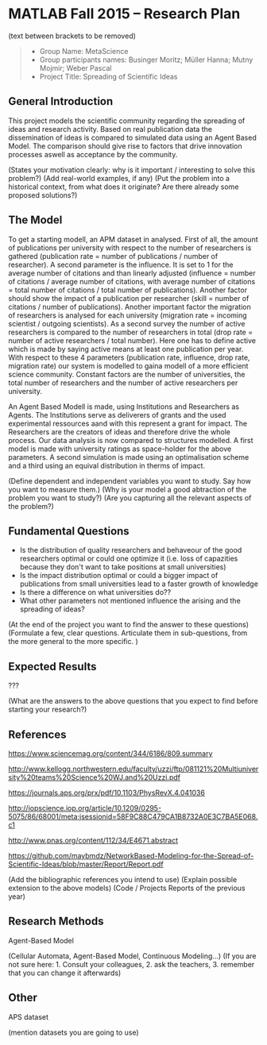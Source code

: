 # MATLAB Fall 2015 – Research Plan
(text between brackets to be removed)

> * Group Name: MetaScience
> * Group participants names: Businger Moritz; Müller Hanna; Mutny Mojmir; Weber Pascal
> * Project Title: Spreading of Scientific Ideas

## General Introduction

This project models the scientific community regarding the spreading of ideas and research activity. Based on real publication data the dissemination of ideas is compared to simulated data using an Agent Based Model. The comparison should give rise to factors that drive innovation processes aswell as acceptance by the community.

(States your motivation clearly: why is it important / interesting to solve this problem?)
(Add real-world examples, if any)
(Put the problem into a historical context, from what does it originate? Are there already some proposed solutions?)

## The Model

To get a starting modell, an APM dataset in analysed. First of all, the amount of publications per university with respect to the number of researchers is gathered (publication rate = number of publications / number of researcher). A second parameter is the influence. It is set to 1 for the average number of citations and than linearly adjusted (influence = number of citations / average number of citations, with average number of citations = total number of citations / total number of publications). Another factor should show the impact of a publication per researcher (skill = number of citations / number of publications). Another important factor the migration of researchers is analysed for each university (migration rate = incoming scientist / outgoing scientists). As a second survey the number of active researchers is compared to the number of researchers in total (drop rate = number of active researchers / total number). Here one has to define active which is made by saying active means at least one publication per year. With respect to these 4 parameters (publication rate, influence, drop rate, migration rate) our system is modelled to gaina modell of a more efficient science community. Constant factors are the number of universities, the total number of researchers and the number of active researchers per university.

An Agent Based Modell is made, using Institutions and Researchers as Agents. The Institutions serve as deliverers of grants and the used experimental ressources aand with this represent a grant for impact. The Researchers are the creators of ideas and therefore drive the whole process. Our data analysis is now compared to structures modelled. A first model is made with university ratings as space-holder for the above parameters. A second simulation is made using an optimalisation scheme and a third using an equival distribution in therms of impact.

(Define dependent and independent variables you want to study. Say how you want to measure them.) (Why is your model a good abtraction of the problem you want to study?) (Are you capturing all the relevant aspects of the problem?)

## Fundamental Questions

- Is the distribution of quality researchers and behaveour of the good researchers optimal or could one optimize it (i.e. loss of capazities because they don't want to take positions at small universities)
- Is the impact distribution optimal or could a bigger impact of publications from small universities lead to a faster growth of knowledge
- Is there a difference on what universities do??
- What other parameters not mentioned influence the arising and the spreading of ideas?

(At the end of the project you want to find the answer to these questions)
(Formulate a few, clear questions. Articulate them in sub-questions, from the more general to the more specific. )


## Expected Results

???

(What are the answers to the above questions that you expect to find before starting your research?)


## References 


https://www.sciencemag.org/content/344/6186/809.summary

http://www.kellogg.northwestern.edu/faculty/uzzi/ftp/081121%20Multiuniversity%20teams%20Science%20WJ.and%20Uzzi.pdf

https://journals.aps.org/prx/pdf/10.1103/PhysRevX.4.041036

http://iopscience.iop.org/article/10.1209/0295-5075/86/68001/meta;jsessionid=58F9C88C479CA1B8732A0E3C7BA5E068.c1

http://www.pnas.org/content/112/34/E4671.abstract

https://github.com/maybmdz/NetworkBased-Modeling-for-the-Spread-of-Scientific-Ideas/blob/master/Report/Report.pdf


(Add the bibliographic references you intend to use)
(Explain possible extension to the above models)
(Code / Projects Reports of the previous year)


## Research Methods

Agent-Based Model

(Cellular Automata, Agent-Based Model, Continuous Modeling...) (If you are not sure here: 1. Consult your colleagues, 2. ask the teachers, 3. remember that you can change it afterwards)


## Other

APS dataset

(mention datasets you are going to use)
